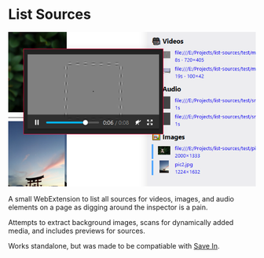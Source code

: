 # List Sources

![Screenshot](docs/screenshot.png)

A small WebExtension to list all sources for videos, images, and audio elements on a page as digging around the inspector is a pain.

Attempts to extract background images, scans for dynamically added media, and includes previews for sources.

Works standalone, but was made to be compatiable with [Save In](https://github.com/gyng/save-in/).
